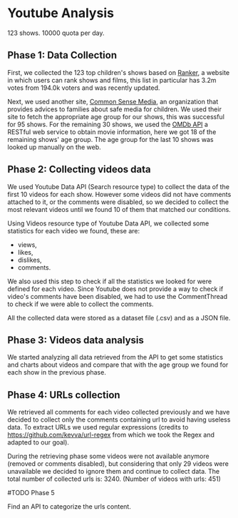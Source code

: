 # Youtube Analysis

123 shows.
10000 quota per day.

## Phase 1: Data Collection
First, we collected the 123 top children's shows based on [Ranker](https://www.ranker.com/crowdranked-list/my-favorite-cartoons-of-all-time?ref=search), a website in which users can rank shows and films, this list in particular has 3.2m votes
from 194.0k voters and was recently updated.

Next, we used another site, [Common Sense Media](https://www.commonsensemedia.org/), an organization that provides advices to families about safe media for children. We used their site to fetch the appropriate age group for our shows, this was successful for 95 shows. 
For the remaining 30 shows, we used the [OMDb API](http://www.omdbapi.com/) a RESTful web service to obtain movie information, here we got 18 of the remaining shows' age group.
The age group for the last 10 shows was looked up manually on the web. 

## Phase 2: Collecting videos data
We used Youtube Data API (Search resource type) to collect the data of the first 10 videos for each show. However some videos did not have comments attached to it, or the comments were disabled, so we decided to collect the most relevant videos until we found 10 of them that matched our conditions. 

Using Videos resource type of Youtube Data API, we collected some statistics for each video we found, these are:
- views,
- likes,
- dislikes,
- comments.

We also used this step to check if all the statistics we looked for were defined for each video. Since Youtube does not provide a way to check if video's comments have been disabled, we had to use the CommentThread to check if we were able to collect the comments. 

All the collected data were stored as a dataset file (.csv) and as a JSON file.

## Phase 3: Videos data analysis
We started analyzing all data retrieved from the API to get some statistics and charts about videos and compare that with the age group we found for each show in the previous phase.

## Phase 4: URLs collection
We retrieved all comments for each video collected previously and we have decided to collect only the comments containing url to avoid having useless data. To extract URLs we used regular expressions (credits to https://github.com/kevva/url-regex from which we took the Regex and adapted to our goal). 

During the retrieving phase some videos were not available anymore (removed or comments disabled), but considering that only 29 videos were unavailable we decided to ignore them and continue to collect data.
The total number of collected urls is: 3240. (Number of videos with urls: 451)

#TODO Phase 5

Find an API to categorize the urls content.
